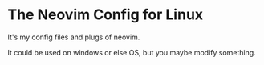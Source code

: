 # The Neovim Config for Linux
It's my config files and plugs of neovim. 

It could be used on windows or else OS, but you maybe modify something.
